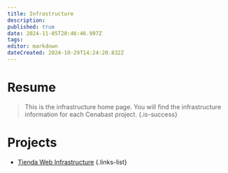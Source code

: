 ```yaml
---
title: Infrastructure
description: 
published: true
date: 2024-11-05T20:46:46.997Z
tags: 
editor: markdown
dateCreated: 2024-10-29T14:24:20.832Z
---
```


# Resume
> This is the infrastructure home page. You will find the infrastructure information for each Cenabast project.
{.is-success}


# Projects

- [Tienda Web Infrastructure](tienda-web)
{.links-list}
